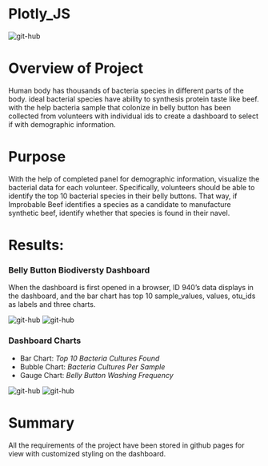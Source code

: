 # Plotly_JS

![git-hub](https://github.com/MonaElahi/Plotly_JS/blob/4aeaaec2b43409cd74d3ea34beaa6cea1b6fb7d5/Images/CoverImage.jpg)

# Overview of Project

Human body has thousands of bacteria species in different parts of the body. ideal bacterial species have ability to synthesis protein taste like beef. with the help bacteria sample that colonize in belly button has been collected from volunteers with individual ids to create a dashboard to select if with demographic information.  

# Purpose

With the help of completed panel for demographic information, visualize the bacterial data for each volunteer. Specifically, volunteers should be able to identify the top 10 bacterial species in their belly buttons. That way, if Improbable Beef identifies a species as a candidate to manufacture synthetic beef, identify whether that species is found in their navel.

# Results:

### Belly Button Biodiversty Dashboard

When the dashboard is first opened in a browser, ID 940’s data displays in the dashboard, 
and the bar chart has top 10 sample_values, values, otu_ids as labels and three charts.

![git-hub](https://github.com/MonaElahi/Plotly_JS/blob/a740f15aed303350dd0d6655f20bcda62c525654/Images/DP-Menu-Demographic-table.PNG)
![git-hub](https://github.com/MonaElahi/Plotly_JS/blob/a740f15aed303350dd0d6655f20bcda62c525654/Images/Top10-Bacteria-Cultures.PNG)

### Dashboard Charts

* Bar Chart: _Top 10 Bacteria Cultures Found_
* Bubble Chart: _Bacteria Cultures Per Sample_
* Gauge Chart: _Belly Button Washing Frequency_

![git-hub](https://github.com/MonaElahi/Plotly_JS/blob/ca563dec85bc6136ad483d724cc1c9f13607a160/Images/Bubble-plot.PNG)
![git-hub](https://github.com/MonaElahi/Plotly_JS/blob/ca563dec85bc6136ad483d724cc1c9f13607a160/Images/Gauge-plot.PNG)

# Summary
All the requirements of the project have been stored in github pages for view with customized styling on the dashboard.




 


